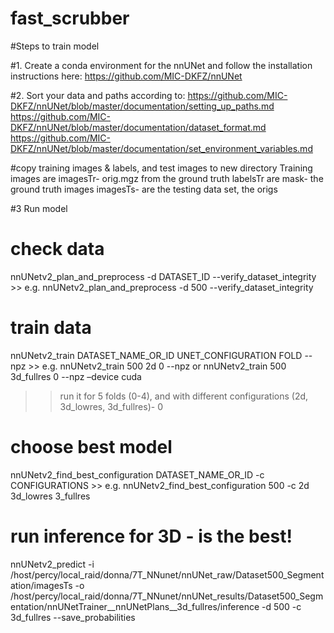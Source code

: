 # fast_scrubber

#Steps to train model

#1. Create a conda environment for the nnUNet and follow the installation instructions here: https://github.com/MIC-DKFZ/nnUNet

#2. Sort your data and paths according to: 
https://github.com/MIC-DKFZ/nnUNet/blob/master/documentation/setting_up_paths.md
https://github.com/MIC-DKFZ/nnUNet/blob/master/documentation/dataset_format.md
https://github.com/MIC-DKFZ/nnUNet/blob/master/documentation/set_environment_variables.md

#copy training images & labels, and test images to new directory
	Training images are imagesTr- orig.mgz from the ground truth
	labelsTr are mask- the ground truth images 
	imagesTs- are the testing data set, the origs 

#3 Run model

# check data
nnUNetv2_plan_and_preprocess -d DATASET_ID --verify_dataset_integrity >> e.g. nnUNetv2_plan_and_preprocess -d 500 --verify_dataset_integrity

# train data
nnUNetv2_train DATASET_NAME_OR_ID UNET_CONFIGURATION FOLD --npz >> e.g. nnUNetv2_train 500 2d 0 --npz or  nnUNetv2_train 500 3d_fullres 0 --npz –device cuda

>> run it for 5 folds (0-4), and with different configurations (2d, 3d_lowres, 3d_fullres)- 0

# choose best model
nnUNetv2_find_best_configuration DATASET_NAME_OR_ID -c CONFIGURATIONS >> e.g. nnUNetv2_find_best_configuration 500 -c 2d 3d_lowres 3_fullres

# run inference for 3D - is the best!
 nnUNetv2_predict -i /host/percy/local_raid/donna/7T_NNunet/nnUNet_raw/Dataset500_Segmentation/imagesTs -o /host/percy/local_raid/donna/7T_NNunet/nnUNet_results/Dataset500_Segmentation/nnUNetTrainer__nnUNetPlans__3d_fullres/inference -d 500 -c 3d_fullres --save_probabilities

